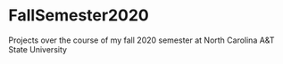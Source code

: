 # FallSemester2020
Projects over the course of my fall 2020 semester at North Carolina A&T State University

